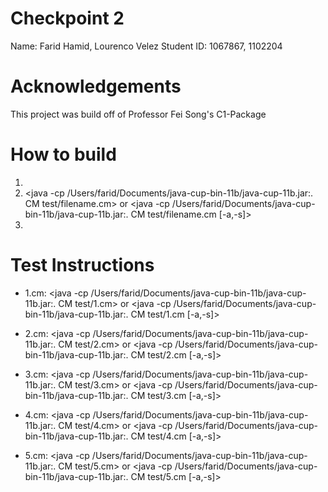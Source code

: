 # Checkpoint 2
Name: Farid Hamid, Lourenco Velez
Student ID: 1067867, 1102204

# Acknowledgements
This project was build off of Professor Fei Song's C1-Package

# How to build
1. <make>
2. <java -cp /Users/farid/Documents/java-cup-bin-11b/java-cup-11b.jar:. CM test/filename.cm> or <java -cp /Users/farid/Documents/java-cup-bin-11b/java-cup-11b.jar:. CM test/filename.cm [-a,-s]>
3. <make clean> 

# Test Instructions
- 1.cm: <java -cp /Users/farid/Documents/java-cup-bin-11b/java-cup-11b.jar:. CM test/1.cm> or <java -cp /Users/farid/Documents/java-cup-bin-11b/java-cup-11b.jar:. CM test/1.cm [-a,-s]>

- 2.cm: <java -cp /Users/farid/Documents/java-cup-bin-11b/java-cup-11b.jar:. CM test/2.cm> or <java -cp /Users/farid/Documents/java-cup-bin-11b/java-cup-11b.jar:. CM test/2.cm [-a,-s]>

- 3.cm: <java -cp /Users/farid/Documents/java-cup-bin-11b/java-cup-11b.jar:. CM test/3.cm> or <java -cp /Users/farid/Documents/java-cup-bin-11b/java-cup-11b.jar:. CM test/3.cm [-a,-s]>

- 4.cm: <java -cp /Users/farid/Documents/java-cup-bin-11b/java-cup-11b.jar:. CM test/4.cm> or <java -cp /Users/farid/Documents/java-cup-bin-11b/java-cup-11b.jar:. CM test/4.cm [-a,-s]>

- 5.cm: <java -cp /Users/farid/Documents/java-cup-bin-11b/java-cup-11b.jar:. CM test/5.cm> or <java -cp /Users/farid/Documents/java-cup-bin-11b/java-cup-11b.jar:. CM test/5.cm [-a,-s]>

